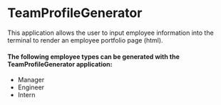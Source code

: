 # TeamProfileGenerator

This application allows the user to input employee information into the terminal to render an employee portfolio page (html).

#### The following employee types can be generated with the TeamProfileGenerator application:

- Manager
- Engineer
- Intern
